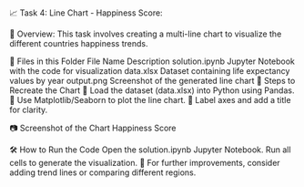 📈 Task 4: Line Chart - Happiness Score:

📌 Overview:
This task involves creating a multi-line chart to visualize the different countries happiness trends.

📂 Files in this Folder
File Name	Description
solution.ipynb	Jupyter Notebook with the code for visualization
data.xlsx	Dataset containing life expectancy values by year
output.png	Screenshot of the generated line chart
📜 Steps to Recreate the Chart
⿡ Load the dataset (data.xlsx) into Python using Pandas.
⿢ Use Matplotlib/Seaborn to plot the line chart.
⿣ Label axes and add a title for clarity.

📷 Screenshot of the Chart
Happiness Score

🛠 How to Run the Code
Open the solution.ipynb Jupyter Notebook.
Run all cells to generate the visualization.
🔗 For further improvements, consider adding trend lines or comparing different regions.
